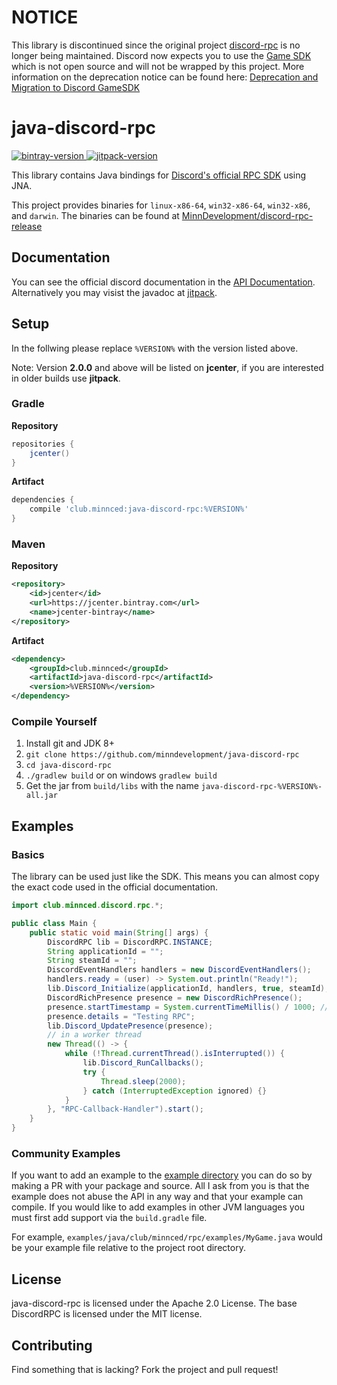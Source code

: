 [bintray-version]: https://api.bintray.com/packages/minndevelopment/maven/java-discord-rpc/images/download.svg
[bintray-download]: https://bintray.com/minndevelopment/maven/java-discord-rpc/_latestVersion
[jitpack-version]: https://jitpack.io/v/MinnDevelopment/java-discord-rpc.svg
[jitpack-setup]: https://jitpack.io/#MinnDevelopment/java-discord-rpc

# NOTICE

This library is discontinued since the original project [discord-rpc](https://github.com/discord/discord-rpc) is no longer being maintained. Discord now expects you to use the [Game SDK](https://discord.com/developers/docs/game-sdk/sdk-starter-guide) which is not open source and will not be wrapped by this project. More information on the deprecation notice can be found here: [Deprecation and Migration to Discord GameSDK](https://github.com/discord/discord-rpc/issues/290)

# java-discord-rpc

[ ![bintray-version][bintray-version] ][bintray-download] [ ![jitpack-version][jitpack-version] ][jitpack-setup]

This library contains Java bindings for [Discord's official RPC SDK](https://github.com/discord/discord-rpc) using JNA.

This project provides binaries for `linux-x86-64`, `win32-x86-64`, `win32-x86`, and `darwin`.
The binaries can be found at [MinnDevelopment/discord-rpc-release](https://github.com/MinnDevelopment/discord-rpc-release)

## Documentation

You can see the official discord documentation in the [API Documentation](https://discordapp.com/developers/docs/rich-presence/how-to).
<br>Alternatively you may visist the javadoc at [jitpack](https://jitpack.io/com/github/MinnDevelopment/java-discord-rpc/master-SNAPSHOT/javadoc/index.html).

## Setup

In the follwing please replace `%VERSION%` with the version listed above.

Note: Version **2.0.0** and above will be listed on **jcenter**, if you are interested in older builds use **jitpack**.

### Gradle

**Repository**

```gradle
repositories {
    jcenter()
}
```

**Artifact**

```gradle
dependencies {
    compile 'club.minnced:java-discord-rpc:%VERSION%'
}
```

### Maven

**Repository**

```xml
<repository>
    <id>jcenter</id>
    <url>https://jcenter.bintray.com</url>
    <name>jcenter-bintray</name>
</repository>
```

**Artifact**

```xml
<dependency>
    <groupId>club.minnced</groupId>
    <artifactId>java-discord-rpc</artifactId>
    <version>%VERSION%</version>
</dependency>
```

### Compile Yourself

1. Install git and JDK 8+
2. `git clone https://github.com/minndevelopment/java-discord-rpc`
3. `cd java-discord-rpc`
4. `./gradlew build` or on windows `gradlew build`
5. Get the jar from `build/libs` with the name `java-discord-rpc-%VERSION%-all.jar`

## Examples

### Basics

The library can be used just like the SDK. This means you can almost copy the exact code used in the official documentation.

```java
import club.minnced.discord.rpc.*;

public class Main {
    public static void main(String[] args) {
        DiscordRPC lib = DiscordRPC.INSTANCE;
        String applicationId = "";
        String steamId = "";
        DiscordEventHandlers handlers = new DiscordEventHandlers();
        handlers.ready = (user) -> System.out.println("Ready!");
        lib.Discord_Initialize(applicationId, handlers, true, steamId);
        DiscordRichPresence presence = new DiscordRichPresence();
        presence.startTimestamp = System.currentTimeMillis() / 1000; // epoch second
        presence.details = "Testing RPC";
        lib.Discord_UpdatePresence(presence);
        // in a worker thread
        new Thread(() -> {
            while (!Thread.currentThread().isInterrupted()) {
                lib.Discord_RunCallbacks();
                try {
                    Thread.sleep(2000);
                } catch (InterruptedException ignored) {}
            }
        }, "RPC-Callback-Handler").start();
    }
}
```

### Community Examples

If you want to add an example to the [example directory](https://github.com/MinnDevelopment/java-discord-rpc/tree/master/examples)
you can do so by making a PR with your package and source.
All I ask from you is that the example does not abuse the API in any way and that your example can compile.
If you would like to add examples in other JVM languages you must first add support via the `build.gradle` file.

For example, `examples/java/club/minnced/rpc/examples/MyGame.java` would be your example file relative to the project root directory.

## License

java-discord-rpc is licensed under the Apache 2.0 License. The base DiscordRPC is licensed under the MIT license.

## Contributing

Find something that is lacking? Fork the project and pull request!
